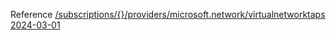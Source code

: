Reference [/subscriptions/{}/providers/microsoft.network/virtualnetworktaps 2024-03-01](/Resources/mgmt-plane/L3N1YnNjcmlwdGlvbnMve30vcHJvdmlkZXJzL21pY3Jvc29mdC5uZXR3b3JrL3ZpcnR1YWxuZXR3b3JrdGFwcw==/2024-03-01.xml)
